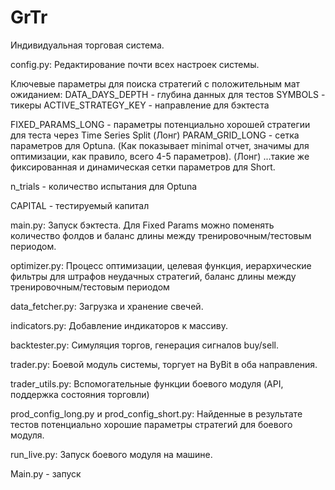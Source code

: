 # GrTr
Индивидуальная торговая система.

config.py:
Редактирование почти всех настроек системы.

Ключевые параметры для поиска стратегий с положительным мат ожиданием:
DATA_DAYS_DEPTH - глубина данных для тестов
SYMBOLS - тикеры
ACTIVE_STRATEGY_KEY - направление для бэктеста

FIXED_PARAMS_LONG - параметры потенциально хорошей стратегии для теста через Time Series Split (Лонг)
PARAM_GRID_LONG - сетка параметров для Optuna. (Как показывает minimal отчет, значимы для оптимизации, как правило, всего 4-5 параметров). (Лонг)
...такие же фиксированная и динамическая сетки параметров для Short.

n_trials - количество испытания для Optuna

CAPITAL - тестируемый капитал


main.py:
Запуск бэктеста. Для Fixed Params можно поменять количество фолдов и баланс длины между тренировочным/тестовым периодом.

optimizer.py:
Процесс оптимизации, целевая функция, иерархические фильтры для штрафов неудачных стратегий, баланс длины между тренировочным/тестовым периодом

data_fetcher.py:
Загрузка и хранение свечей.

indicators.py:
Добавление индикаторов к массиву.

backtester.py:
Симуляция торгов, генерация сигналов buy/sell.

trader.py:
Боевой модуль системы, торгует на ByBit в оба направления.

trader_utils.py:
Вспомогательные функции боевого модуля (API, поддержка состояния торговли)

prod_config_long.py и prod_config_short.py:
Найденные в результате тестов потенциально хорошие параметры стратегий для боевого модуля.

run_live.py:
Запуск боевого модуля на машине.




Main.py - запуск
